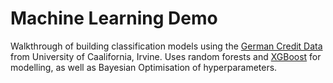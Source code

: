 # Machine Learning Demo

Walkthrough of building classification models using the [German Credit Data][1] from University of Caalifornia, Irvine. Uses random forests and [XGBoost][2] for modelling, as well as Bayesian Optimisation of hyperparameters.

[1]: https://archive.ics.uci.edu/ml/datasets/statlog+(german+credit+data)
[2]: https://xgboost.ai/